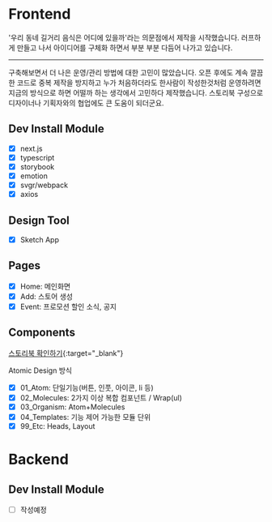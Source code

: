 # Frontend

[Berger, Steak, Curry '버스커', 우리 동네 길거리 음식은 어디?]: https://busker-app-ts.vercel.app/

'우리 동네 길거리 음식은 어디에 있을까'라는 의문점에서 제작을 시작했습니다.
러프하게 만들고 나서 아이디어를 구체화 하면서 부분 부분 다듬어 나가고 있습니다.

---

구축해보면서 더 나은 운영/관리 방법에 대한 고민이 많았습니다.
오픈 후에도 계속 깔끔한 코드로 중복 제작을 방지하고 누가 처음하더라도 한사람이 작성한것처럼 운영하려면 지금의 방식으로 하면 어떨까 하는 생각에서 고민하다 제작했습니다. 스토리북 구성으로 디자이너나 기획자와의 협업에도 큰 도움이 되더군요.

## Dev Install Module

- [x] next.js
- [x] typescript
- [x] storybook
- [x] emotion
- [x] svgr/webpack
- [x] axios

## Design Tool

- [x] Sketch App

## Pages

- [x] Home: 메인화면
- [x] Add: 스토어 생성
- [x] Event: 프로모션 할인 소식, 공지

## Components

[스토리북 확인하기](https://618f1cd551715f003abc7e19-qhuesupiyk.chromatic.com/?path=/story/01-atom-a--overview){:target="\_blank"}

Atomic Design 방식

- [x] 01_Atom: 단일기능(버튼, 인풋, 아이콘, li 등)
- [x] 02_Molecules: 2가지 이상 복합 컴포넌트 / Wrap(ul)
- [x] 03_Organism: Atom+Molecules
- [x] 04_Templates: 기능 제어 가능한 모듈 단위
- [x] 99_Etc: Heads, Layout

# Backend

## Dev Install Module

- [ ] 작성예정
